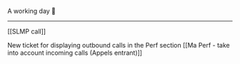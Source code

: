 
A working day 👷

---

[[SLMP call]]

New ticket for displaying outbound calls in the Perf section
[[Ma Perf - take into account incoming calls (Appels entrant)]]
